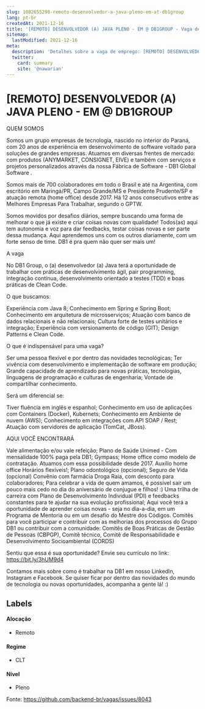 ```yaml
---
slug: 1082655298-remoto-desenvolvedor-a-java-pleno-em-at-db1group
lang: pt-br
createdAt: 2021-12-16
title: '[REMOTO] DESENVOLVEDOR (A) JAVA PLENO - EM @ DB1GROUP - Vaga de Emprego'
sitemap:
  lastModified: 2021-12-16
meta:
  description: 'Detalhes sobre a vaga de emprego: [REMOTO] DESENVOLVEDOR (A) JAVA PLENO - EM @ DB1GROUP'
  twitter:
    card: summary
    site: '@nawarian'
---
```


# [REMOTO] DESENVOLVEDOR (A) JAVA PLENO - EM @ DB1GROUP

QUEM SOMOS

Somos um grupo empresas de tecnologia, nascido no interior do Paraná, com 20 anos de experiência em desenvolvimento de software voltado para soluções de grandes empresas. Atuamos em diversas frentes de mercado: com produtos (ANYMARKET, CONSIGNET, EIVE) e também com serviços e projetos personalizados através da nossa Fábrica de Software - DB1 Global Software .

Somos mais de 700 colaboradores em todo o Brasil e até na Argentina, com escritório em Maringá/PR, Campo Grande/MS e Presidente Prudente/SP e atuação remota (home office) desde 2017. Há 12 anos consecutivos entre as Melhores Empresas Para Trabalhar, segundo o GPTW.

Somos movidos por desafios diários, sempre buscando uma forma de melhorar o que já existe e criar coisas novas com qualidade! Todos(as) aqui tem autonomia e voz para dar feedbacks, testar coisas novas e ser parte dessa mudança. Aqui aprendemos uns com os outros diariamente, com um forte senso de time. DB1 é pra quem não quer ser mais um!

A vaga

No DB1 Group, o (a) desenvolvedor (a) Java terá a oportunidade de trabalhar com práticas de desenvolvimento ágil, pair programming, integração contínua, desenvolvimento orientado a testes (TDD) e boas práticas de Clean Code.

O que buscamos:

Experiência com Java 8;
Conhecimento em Spring e Spring Boot;
Conhecimento em arquitetura de microsserviços;
Atuação com banco de dados relacionais e não relacionais;
Cultura forte de testes unitários e integração;
Experiência com versionamento de código (GIT);
Design Patterns e Clean Code.

O que é indispensável para uma vaga?

Ser uma pessoa flexível e por dentro das novidades tecnológicas;
Ter vivência com desenvolvimento e implementação de software em produção;
Grande capacidade de aprendizado para novas práticas, tecnologias, linguagens de programação e culturas de engenharia;
Vontade de compartilhar conhecimento.

Será um diferencial se:

Tiver fluência em inglês e espanhol;
Conhecimento em uso de aplicações com Containers (Docker), Kubernets;
Conhecimento em Ambiente de nuvem (AWS);
Conhecimento em integrações com API SOAP / Rest;
Atuação com servidores de aplicação (TomCat, JBoss).

AQUI VOCÊ ENCONTRARÁ

Vale alimentação e/ou vale refeição;
Plano de Saúde Unimed - Com mensalidade 100% paga pela DB1;
Gympass;
Home office como modelo de contratação. Atuamos com essa possibilidade desde 2017.
Auxílio home office
Horários flexíveis!;
Plano odontológico (opcional);
Seguro de Vida (opcional)
Convênio com farmácia Droga Raia, com desconto para colaboradores;
Para celebrar a vida de quem amamos, é possível sair um pouco mais cedo no dia do aniversário de conjugue e filhos! :)
Uma trilha de carreira com Plano de Desenvolvimento Individual (PDI) e feedbacks constantes para te ajudar na sua evolução profissional;
Aqui você terá a oportunidade de aprender coisas novas - seja no dia-a-dia, em um Programa de Mentoria ou em um desafio do Mestre dos Códigos.
Comitês para você participar e contribuir com as melhorias dos processos do Grupo DB1 ou contribuir com a comunidade: Comitês de Boas Práticas de Gestão de Pessoas (CBPGP), Comitê técnico, Comitê de Responsabilidade e Desenvolvimento Socioambiental (CORDS)

Sentiu que essa é sua oportunidade? Envie seu currículo no link: https://bit.ly/3hUM9d4

Contamos mais sobre como é trabalhar na DB1 em nosso LinkedIn, Instagram e Facebook. Se quiser ficar por dentro das novidades do mundo de tecnologia ou novas oportunidades, acompanha a gente lá! :)


## Labels

#### Alocação
- Remoto

#### Regime
- CLT

#### Nível
- Pleno




Fonte: https://github.com/backend-br/vagas/issues/8043